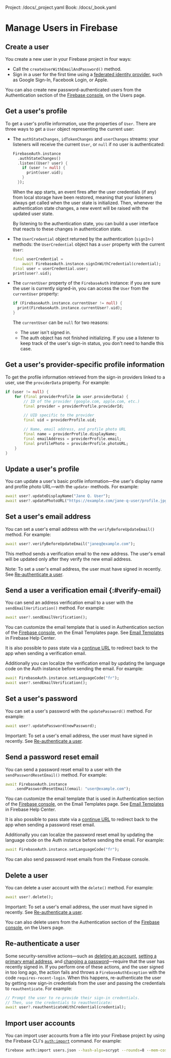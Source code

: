 Project: /docs/_project.yaml
Book: /docs/_book.yaml

<link rel="stylesheet" type="text/css" href="/styles/docs.css" />

# Manage Users in Firebase

## Create a user

You create a new user in your Firebase project in four ways:

- Call the `createUserWithEmailAndPassword()` method.
- Sign in a user for the first time using a [federated identity provider](/docs/auth/flutter/federated-auth),
  such as Google Sign-In, Facebook Login, or Apple.

You can also create new password-authenticated users from the Authentication
section of the [Firebase console](https://console.firebase.google.com/), on the Users page.

## Get a user's profile

To get a user's profile information, use the properties of `User`. There are
three ways to get a `User` object representing the current user:

- The `authStateChanges`, `idTokenChanges` and `userChanges` streams: your
  listeners will receive the current `User`, or `null` if no user is
  authenticated:

  ```dart
  FirebaseAuth.instance
    .authStateChanges()
    .listen((User? user) {
      if (user != null) {
        print(user.uid);
      }
    });
  ```

  When the app starts, an event fires after the user credentials (if any) from
  local storage have been restored, meaning that your listeners always get
  called when the user state is initialized. Then, whenever the authentication
  state changes, a new event will be raised with the updated user state.

  By listening to the authentication state, you can build a user interface that
  reacts to these changes in authentication state.

- The `UserCredential` object returned by the authentication (`signIn`-)
  methods: the `UserCredential` object has a `user` property with the current
  `User`:

  ```dart
  final userCredential =
      await FirebaseAuth.instance.signInWithCredential(credential);
  final user = userCredential.user;
  print(user?.uid);
  ```

- The `currentUser` property of the `FirebaseAuth` instance: if you are sure the
  user is currently signed-in, you can access the `User` from the `currentUser`
  property:

  ```dart
  if (FirebaseAuth.instance.currentUser != null) {
    print(FirebaseAuth.instance.currentUser?.uid);
  }
  ```

  The `currentUser` can be `null` for two reasons:

  - The user isn't signed in.
  - The auth object has not finished initializing. If you use a listener to keep
    track of the user's sign-in status, you don't need to handle this case.

## Get a user's provider-specific profile information

To get the profile information retrieved from the sign-in providers linked to a
user, use the `providerData` property. For example:

```dart
if (user != null) {
    for (final providerProfile in user.providerData) {
        // ID of the provider (google.com, apple.com, etc.)
        final provider = providerProfile.providerId;

        // UID specific to the provider
        final uid = providerProfile.uid;

        // Name, email address, and profile photo URL
        final name = providerProfile.displayName;
        final emailAddress = providerProfile.email;
        final profilePhoto = providerProfile.photoURL;
    }
}
```

## Update a user's profile

You can update a user's basic profile information&mdash;the user's display name
and profile photo URL&mdash;with the `update`- methods. For example:

```dart
await user?.updateDisplayName("Jane Q. User");
await user?.updatePhotoURL("https://example.com/jane-q-user/profile.jpg");
```

## Set a user's email address

You can set a user's email address with the `verifyBeforeUpdateEmail()` method. For example:

```dart
await user?.verifyBeforeUpdateEmail("janeq@example.com");
```

This method sends a verification email to the new address. The user's email will be updated only after they verify the new email address.

Note: To set a user's email address, the user must have signed in recently.
See [Re-authenticate a user](#re-authenticate_a_user).

## Send a user a verification email {:#verify-email}

You can send an address verification email to a user with the
`sendEmailVerification()` method. For example:

```dart
await user?.sendEmailVerification();
```

You can customize the email template that is used in Authentication section of
the [Firebase console](https://console.firebase.google.com/), on the Email Templates page.
See [Email Templates](https://support.google.com/firebase/answer/7000714) in
Firebase Help Center.

It is also possible to pass state via a
[continue URL](passing-state-in-email-actions) to redirect back
to the app when sending a verification email.

Additionally you can localize the verification email by updating the language
code on the Auth instance before sending the email. For example:

```dart
await FirebaseAuth.instance.setLanguageCode("fr");
await user?.sendEmailVerification();
```

## Set a user's password

You can set a user's password with the `updatePassword()` method. For example:

```dart
await user?.updatePassword(newPassword);
```

Important: To set a user's email address, the user must have signed in recently.
See [Re-authenticate a user](#re-authenticate_a_user).

## Send a password reset email

You can send a password reset email to a user with the `sendPasswordResetEmail()`
method. For example:

```dart
await FirebaseAuth.instance
    .sendPasswordResetEmail(email: "user@example.com");
```

You can customize the email template that is used in Authentication section of
the [Firebase console](https://console.firebase.google.com/), on the Email Templates page.
See [Email Templates](https://support.google.com/firebase/answer/7000714) in
Firebase Help Center.

It is also possible to pass state via a
[continue URL](/docs/auth/android/passing-state-in-email-actions) to redirect back
to the app when sending a password reset email.

Additionally you can localize the password reset email by updating the language
code on the Auth instance before sending the email. For example:

```dart
await FirebaseAuth.instance.setLanguageCode("fr");
```

You can also send password reset emails from the Firebase console.

## Delete a user

You can delete a user account with the `delete()` method. For example:

```dart
await user?.delete();
```

Important: To set a user's email address, the user must have signed in recently.
See [Re-authenticate a user](#re-authenticate_a_user).

You can also delete users from the Authentication section of the
[Firebase console](https://console.firebase.google.com/), on the Users page.

## Re-authenticate a user

Some security-sensitive actions&mdash;such as
[deleting an account](#delete_a_user),
[setting a primary email address](#set_a_users_email_address), and
[changing a password](#set_a_users_password)&mdash;require that the user has
recently signed in. If you perform one of these actions, and the user signed in
too long ago, the action fails and throws a `FirebaseAuthException` with the code
`requires-recent-login`.
When this happens, re-authenticate the user by getting new sign-in credentials
from the user and passing the credentials to `reauthenticate`. For example:

```dart
// Prompt the user to re-provide their sign-in credentials.
// Then, use the credentials to reauthenticate:
await user?.reauthenticateWithCredential(credential);
```

## Import user accounts

You can import user accounts from a file into your Firebase project by using the
Firebase CLI's [`auth:import`](/docs/cli/auth-import) command. For example:

```bash
firebase auth:import users.json --hash-algo=scrypt --rounds=8 --mem-cost=14
```
